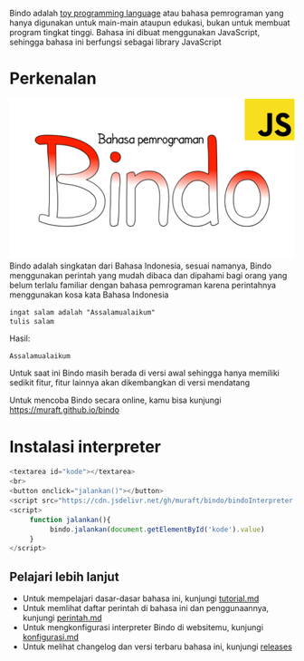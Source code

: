 Bindo adalah [toy programming language](https://www.techopedia.com/definition/22609/toy-language) atau bahasa pemrograman yang hanya digunakan untuk main-main ataupun edukasi, bukan untuk membuat program tingkat tinggi. Bahasa ini dibuat menggunakan JavaScript, sehingga bahasa ini berfungsi sebagai library JavaScript

# Perkenalan
![logo Bindo](logo.jpg)
Bindo adalah singkatan dari Bahasa Indonesia, sesuai namanya, Bindo menggunakan perintah yang mudah dibaca dan dipahami bagi orang yang belum terlalu familiar dengan bahasa pemrograman karena perintahnya menggunakan kosa kata Bahasa Indonesia

```
ingat salam adalah "Assalamualaikum"
tulis salam
```

Hasil:

```
Assalamualaikum
```

Untuk saat ini Bindo masih berada di versi awal sehingga hanya memiliki sedikit fitur, fitur lainnya akan dikembangkan di versi mendatang

Untuk mencoba Bindo secara online, kamu bisa kunjungi https://muraft.github.io/bindo

# Instalasi interpreter
```javascript
<textarea id="kode"></textarea>
<br>
<button onclick="jalankan()"></button>
<script src="https://cdn.jsdelivr.net/gh/muraft/bindo/bindoInterpreter.js"></script>
<script>
     function jalankan(){
          bindo.jalankan(document.getElementById('kode').value)
     }
</script>
```

## Pelajari lebih lanjut
- Untuk mempelajari dasar-dasar bahasa ini, kunjungi [tutorial.md](tutorial.md)
- Untuk memlihat daftar perintah di bahasa ini dan penggunaannya, kunjungi [perintah.md](perintah.md)
- Untuk mengkonfigurasi interpreter Bindo di websitemu, kunjungi [konfigurasi.md](konfigurasi.md)
- Untuk melihat changelog dan versi terbaru bahasa ini, kunjungi [releases](https://github.com/coolraptor08/bindo/releases)

